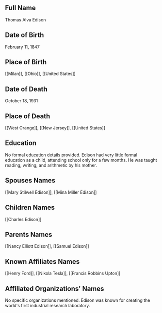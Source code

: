 ## Full Name
Thomas Alva Edison

## Date of Birth
February 11, 1847 

## Place of Birth
[[Milan]], [[Ohio]], [[United States]]

## Date of Death
October 18, 1931

## Place of Death
[[West Orange]], [[New Jersey]], [[United States]]

## Education
No formal education details provided. Edison had very little formal education as a child, attending school only for a few months. He was taught reading, writing, and arithmetic by his mother.

## Spouses Names
[[Mary Stilwell Edison]], [[Mina Miller Edison]]

## Children Names
[[Charles Edison]]

## Parents Names
[[Nancy Elliott Edison]], [[Samuel Edison]]

## Known Affiliates Names
[[Henry Ford]], [[Nikola Tesla]], [[Francis Robbins Upton]]

## Affiliated Organizations' Names
No specific organizations mentioned. Edison was known for creating the world's first industrial research laboratory.
